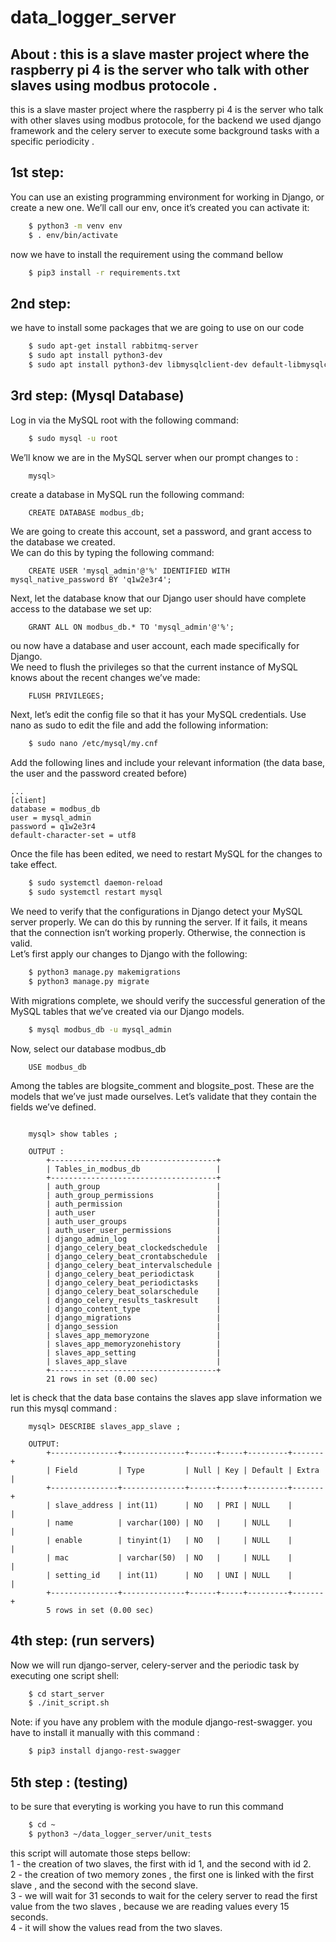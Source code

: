 # data_logger_server
## About : this is a slave master project where the raspberry pi 4 is the server who talk with other slaves using modbus protocole .

this is a slave master project where the raspberry pi 4 is the server who talk with other slaves using modbus protocole, for the backend we used django framework and the celery server to execute some background tasks with a specific periodicity .

## 1st step:
You can use an existing programming environment for working in Django, or create a new one. We’ll call our env, once it’s created you can activate it:
```bash	
	$ python3 -m venv env 
	$ . env/bin/activate
```
 
now we have to install the requirement using the command bellow 
```bash	
	$ pip3 install -r requirements.txt 
```
## 2nd step:
we have to install some packages that we are going to use on our code 
```bash
	$ sudo apt-get install rabbitmq-server
	$ sudo apt install python3-dev 
	$ sudo apt install python3-dev libmysqlclient-dev default-libmysqlclient-dev
```
## 3rd step: (Mysql Database)
Log in via the MySQL root with the following command:
```bash
	$ sudo mysql -u root
```
We’ll know we are in the MySQL server when our prompt changes to : 
```bash	
	mysql>
```
create a database in MySQL run the following command: 
```mysql
	CREATE DATABASE modbus_db;
```
We are going to create this account, set a password, and grant access to the database we created.  
We can do this by typing the following command:
```mysql
	CREATE USER 'mysql_admin'@'%' IDENTIFIED WITH mysql_native_password BY 'q1w2e3r4';
```	
Next, let the database know that our Django user should have complete access to the database we set up:
```mysql
	GRANT ALL ON modbus_db.* TO 'mysql_admin'@'%';
```
ou now have a database and user account, each made specifically for Django.  
We need to flush the privileges so that the current instance of MySQL knows about the recent changes we’ve made:
```mysql
	FLUSH PRIVILEGES;
```
Next, let’s edit the config file so that it has your MySQL credentials. Use nano as sudo to edit the file and add the following information:
```bash
	$ sudo nano /etc/mysql/my.cnf
```
Add the following lines and include your relevant information (the data base, the user and the password created before)
 
	...
	[client]
	database = modbus_db
	user = mysql_admin
	password = q1w2e3r4
	default-character-set = utf8	
 
 
Once the file has been edited, we need to restart MySQL for the changes to take effect.
```bash	
	$ sudo systemctl daemon-reload
	$ sudo systemctl restart mysql
``` 
 
We need to verify that the configurations in Django detect your MySQL server properly. 
We can do this by running the server. If it fails, it means that the connection isn’t working properly. Otherwise, the connection is valid.  
Let’s first apply our changes to Django with the following:
```bash	
	$ python3 manage.py makemigrations
	$ python3 manage.py migrate
```

With migrations complete, we should verify the successful generation of the MySQL tables that we’ve created via our Django models.
```bash
	$ mysql modbus_db -u mysql_admin
```
Now, select our database modbus_db 
```mysql
	USE modbus_db
```
 
Among the tables are blogsite_comment and blogsite_post. These are the models that we’ve just made ourselves. Let’s validate that they contain the fields we’ve defined.
```mysql
 
	mysql> show tables ;
 
	OUTPUT :
		+-------------------------------------+
		| Tables_in_modbus_db                 |
		+-------------------------------------+
		| auth_group                          |
		| auth_group_permissions              |
		| auth_permission                     |
		| auth_user                           |
		| auth_user_groups                    |
		| auth_user_user_permissions          |
		| django_admin_log                    |
		| django_celery_beat_clockedschedule  |
		| django_celery_beat_crontabschedule  |
		| django_celery_beat_intervalschedule |
		| django_celery_beat_periodictask     |
		| django_celery_beat_periodictasks    |
		| django_celery_beat_solarschedule    |
		| django_celery_results_taskresult    |
		| django_content_type                 |
		| django_migrations                   |
		| django_session                      |
		| slaves_app_memoryzone               |
		| slaves_app_memoryzonehistory        |
		| slaves_app_setting                  |
		| slaves_app_slave                    |
		+-------------------------------------+
		21 rows in set (0.00 sec)
```

let is check that the data base contains the slaves app slave information we run this mysql command :
```mysql
	mysql> DESCRIBE slaves_app_slave ;
 
	OUTPUT:
		+---------------+--------------+------+-----+---------+-------+
		| Field         | Type         | Null | Key | Default | Extra |
		+---------------+--------------+------+-----+---------+-------+
		| slave_address | int(11)      | NO   | PRI | NULL    |       |
		| name          | varchar(100) | NO   |     | NULL    |       |
		| enable        | tinyint(1)   | NO   |     | NULL    |       |
		| mac           | varchar(50)  | NO   |     | NULL    |       |
		| setting_id    | int(11)      | NO   | UNI | NULL    |       |
		+---------------+--------------+------+-----+---------+-------+
		5 rows in set (0.00 sec)
```
## 4th step: (run servers)
Now we will run django-server, celery-server and the periodic task by executing one script shell:
```bash
	$ cd start_server
	$ ./init_script.sh
```
Note: if you have any problem with the module django-rest-swagger. you have to install it manually with this command :
```bash
	$ pip3 install django-rest-swagger
```
 
## 5th  step : (testing)
to be sure that everyting is working you have to run this command
 
```bash
	$ cd ~
	$ python3 ~/data_logger_server/unit_tests
```
this script will automate those steps bellow:  
1 - the creation of two slaves, the first with id 1, and the second with id 2.  
2 - the creation of two memory zones , the first one is linked with the first slave , and the second with the second slave.  
3 - we will wait for 31 seconds to wait for the celery server to read the first value from the two slaves , because we are reading values every 15 seconds.  
4 - it will show the values read from the two slaves.  
